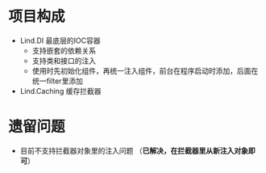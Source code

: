 # 项目构成
* Lind.DI 最底层的IOC容器
  - 支持嵌套的依赖关系
  - 支持类和接口的注入
  - 使用时先初始化组件，再统一注入组件，前台在程序启动时添加，后面在统一filter里添加
* Lind.Caching 缓存拦截器 

# 遗留问题
* 目前不支持拦截器对象里的注入问题 （__已解决，在拦截器里从新注入对象即可__）
